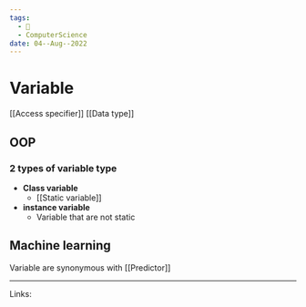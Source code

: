 ```yaml
---
tags:
  - 🌱
  - ComputerScience 
date: 04--Aug--2022
---
```


# Variable

[[Access specifier]]
[[Data type]]
## OOP
### 2 types of variable type
- **Class variable**
    - [[Static variable]]
- **instance variable**
    - Variable that are not static
## Machine learning
Variable are synonymous with [[Predictor]]

---
Links:  